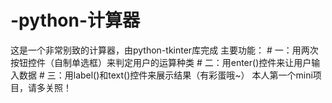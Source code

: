 # -python-计算器
这是一个非常别致的计算器，由python-tkinter库完成
主要功能：
    # 
                     一：用两次按钮控件（自制单选框）来判定用户的运算种类
    # 
                    二：用enter()控件来让用户输入数据
    #
    三：用label()和text()控件来展示结果（有彩蛋哦~）
本人第一个mini项目，请多关照！
